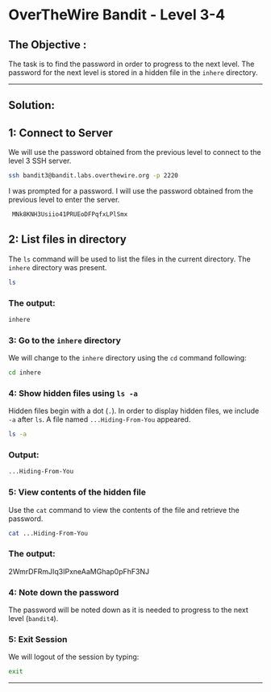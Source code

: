 # OverTheWire Bandit - Level 3-4

## The Objective :
The task is to find the password in order to progress to the next level. The password for the next level is stored in a hidden file in the `inhere` directory.

---

## Solution:

## 1: Connect to Server
We will use the password obtained from the previous level to connect to the level 3 SSH server.

```bash
ssh bandit3@bandit.labs.overthewire.org -p 2220
```

I was prompted for a password. I will use the password obtained from the previous level to enter the server.

```bash
 MNk8KNH3Usiio41PRUEoDFPqfxLPlSmx
```

## 2: List files in directory
The `ls` command will be used to list the files in the current directory. The `inhere` directory was present.

```bash
ls
```

### The output:

```bash
inhere
```

### 3: Go to the `inhere` directory
We will change to the `inhere` directory using the `cd` command following:

```bash
cd inhere
```

### 4: Show hidden files using `ls -a`
Hidden files begin with a dot (`.`). In order to display hidden files, we include `-a` after `ls`. A file named `...Hiding-From-You` appeared. 

```bash
ls -a
```

### Output:
```bash
...Hiding-From-You
```

### 5: View contents of the hidden file
Use the `cat` command to view the contents of the file and retrieve the password.

```bash
cat ...Hiding-From-You
```

### The output:

2WmrDFRmJIq3IPxneAaMGhap0pFhF3NJ

### 4: Note down the password 
The password will be noted down as it is needed to progress to the next level (`bandit4`).


### 5: Exit Session

We will logout of the session by typing:

```bash
exit
```
---
